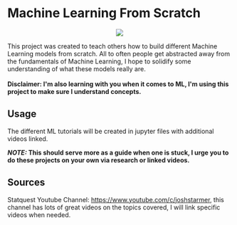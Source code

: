 # Machine Learning From Scratch
<p align="center">
  <img src = "https://user-images.githubusercontent.com/94305488/143724601-5a48bdb0-47f1-4bec-b09f-7adc486e459d.png"></img>
</p>

This project was created to teach others how to build different Machine Learning models from scratch. All to often people get abstracted away from the fundamentals of Machine Learning, 
  I hope to solidify some understanding of what these models really are.
<br/>
<br/>
**Disclaimer: I'm also learning with you when it comes to ML, I'm using this project to make sure I understand concepts.**

## Usage
The different ML tutorials will be created in jupyter files with additional videos linked.
<br/>

**_NOTE:_  This should serve more as a guide when one is stuck, I urge you to do these projects on your own via research or linked videos.**

## Sources
Statquest Youtube Channel: https://www.youtube.com/c/joshstarmer, this channel has lots of great videos on the topics covered, I will link specific videos when needed.
